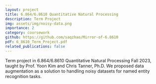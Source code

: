 ```yaml
---
layout: project
title: 6.864/6.8610 Quantitative Natural Processing 
description: Term Project
img: assets/img/noisy-data.png
importance: 2
category: coursework
github: https://github.com/saqzhao/Mirror-of-6.8610
pdf: 6_8610_Term_Project.pdf
related_publications: false
---
```


Term project in 6.864/6.8610 Quantitative Natural Processing Fall 2023, taught by Prof. Yoon Kim and Chris Tanner, Ph.D. We proposed data augmentation as a solution to handling noisy datasets for named entity recognition tasks.